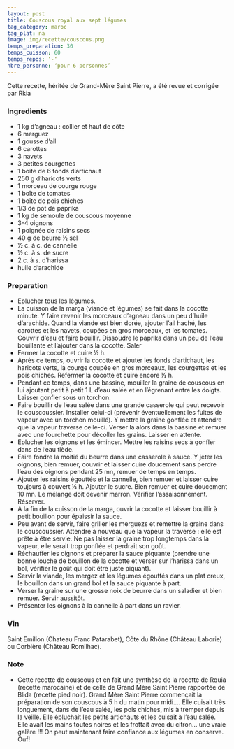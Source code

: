 ```yaml
---
layout: post
title: Couscous royal aux sept légumes
tag_category: maroc
tag_plat: na
image: img/recette/couscous.png
temps_preparation: 30
temps_cuisson: 60
temps_repos: ‘-‘
nbre_personne: ‘pour 6 personnes’
---
```

Cette recette, héritée de Grand-Mère Saint Pierre, a été revue et corrigée par Rkia

### Ingredients
* 1 kg d’agneau : collier et haut de côte
* 6 merguez
* 1 gousse d’ail
* 6 carottes
* 3 navets
* 3 petites courgettes
* 1 boîte de 6 fonds d’artichaut
* 250 g d’haricots verts
* 1 morceau de courge rouge
* 1 boîte de tomates
* 1 boîte de pois chiches
* 1/3 de pot de paprika
* 1 kg de semoule de couscous moyenne
* 3-4 oignons
* 1 poignée de raisins secs
* 40 g de beurre ½ sel
* ½ c. à c. de cannelle
* ½ c. à s. de sucre
* 2 c. à s. d’harissa
* huile d’arachide

### Preparation
* Eplucher tous les légumes.
* La cuisson de la marga (viande et légumes) se fait dans la cocotte minute. Y faire revenir les morceaux d’agneau dans un peu d’huile d’arachide. Quand la viande est bien dorée, ajouter l’ail haché, les carottes et les navets, coupées en gros morceaux, et les tomates. Couvrir d’eau et faire bouillir. Dissoudre le paprika dans un peu de l’eau bouillante et l’ajouter dans la cocotte. Saler
* Fermer la cocotte et cuire ½ h.
* Après ce temps, ouvrir la cocotte et ajouter les fonds d’artichaut, les haricots verts, la courge coupée en gros morceaux, les courgettes et les pois chiches. Refermer la cocotte et cuire encore ½ h.
* Pendant ce temps, dans une bassine, mouiller la graine de couscous en lui ajoutant petit à petit 1 L d’eau salée et en l’égrenant entre les doigts. Laisser gonfler sous un torchon.
* Faire bouillir de l’eau salée dans une grande casserole qui peut recevoir le couscoussier. Installer celui-ci (prévenir éventuellement les fuites de vapeur avec un torchon mouillé). Y mettre la graine gonflée et attendre que la vapeur traverse celle-ci. Verser la alors dans la bassine et remuer avec une fourchette pour décoller les grains. Laisser en attente.
* Eplucher les oignons et les émincer. Mettre les raisins secs à gonfler dans de l’eau tiède.
* Faire fondre la moitié du beurre dans une casserole à sauce. Y jeter les oignons, bien remuer, couvrir et laisser cuire doucement sans perdre l’eau des oignons pendant 25 mn, remuer de temps en temps.
* Ajouter les raisins égouttés et la cannelle, bien remuer et laisser cuire toujours à couvert ¼ h. Ajouter le sucre. Bien remuer et cuire doucement 10 mn. Le mélange doit devenir marron. Vérifier l’assaisonnement. Réserver. 
* A la fin de la cuisson de la marga, ouvrir la cocotte et laisser bouillir à petit bouillon pour épaissir la sauce.
* Peu avant de servir, faire griller les merguezs et remettre la graine dans le couscoussier. Attendre à nouveau que la vapeur la traverse : elle est prête à être servie. Ne pas laisser la graine trop longtemps dans la vapeur, elle serait trop gonflée et perdrait son goût.
* Réchauffer les oignons et préparer la sauce piquante (prendre une bonne louche de bouillon de la cocotte et verser sur l’harissa dans un bol, vérifier le goût qui doit être juste piquant).
* Servir la viande, les mergez et les légumes égouttés dans un plat creux, le bouillon dans un grand bol et la sauce piquante à part.
* Verser la graine sur une grosse noix de beurre dans un saladier et bien remuer. Servir aussitôt.
* Présenter les oignons à la cannelle à part dans un ravier. 
  
### Vin
Saint Emilion (Chateau Franc Patarabet), Côte du Rhône (Château Laborie) ou Corbière (Château Romilhac).

### Note
* Cette recette de couscous et en fait une synthèse de la recette de Rquia (recette marocaine) et de celle de Grand Mère Saint Pierre rapportée de Blida (recette pied noir). Grand Mère Saint Pierre commençait la préparation de son couscous à 5 h du matin pour midi…. Elle cuisait très longuement, dans de l’eau salée, les pois chiches, mis à tremper depuis la veille. Elle épluchait les petits artichauts et les cuisait à l’eau salée. Elle avait les mains toutes noires et les frottait avec du citron… une vraie galère !!! On peut maintenant faire confiance aux légumes en conserve. Ouf!

